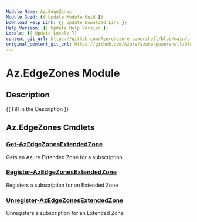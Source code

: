 ```yaml
---
Module Name: Az.EdgeZones
Module Guid: {{ Update Module Guid }}
Download Help Link: {{ Update Download Link }}
Help Version: {{ Update Help Version }}
Locale: {{ Update Locale }}
content_git_url: https://github.com/Azure/azure-powershell/blob/main/src/EdgeZones/EdgeZones/help/Az.EdgeZones.md
original_content_git_url: https://github.com/Azure/azure-powershell/blob/main/src/EdgeZones/EdgeZones/help/Az.EdgeZones.md
---
```


# Az.EdgeZones Module
## Description
{{ Fill in the Description }}

## Az.EdgeZones Cmdlets
### [Get-AzEdgeZonesExtendedZone](Get-AzEdgeZonesExtendedZone.md)
Gets an Azure Extended Zone for a subscription

### [Register-AzEdgeZonesExtendedZone](Register-AzEdgeZonesExtendedZone.md)
Registers a subscription for an Extended Zone

### [Unregister-AzEdgeZonesExtendedZone](Unregister-AzEdgeZonesExtendedZone.md)
Unregisters a subscription for an Extended Zone

